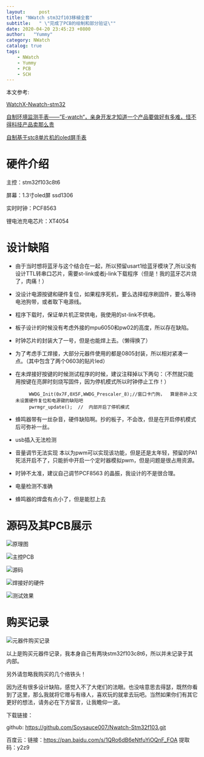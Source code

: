 ```yaml
---
layout:     post
title: "NWatch stm32f103移植全套"
subtitle:   " \"完成了PCB的绘制和部分验证\""
date: 2020-04-20 23:45:23 +0800
author:   "Yummy"
category: NWatch 
catalog: true
tags:
    - NWatch
    - Yummy
    - PCB 
    - SCH
---
```


本文参考:

[WatchX-Nwatch-stm32](https://github.com/Soysauce007/WatchX-Nwatch-stm32)

[自制环境监测手表——”E-watch“，亲身开发才知道一个产品要做好有多难，怪不得科技产品卖那么贵](https:www.bilibili.com/video/BV1XJ411M7yT/?spm_id_from=333.788.videocard.0)

[自制基于stc8单片机的oled屏手表](https:www.bilibili.com/video/BV1eE411j76K/?spm_id_from=333.788.videocard.0)

# 硬件介绍

主控：stm32f103c8t6

屏幕：1.3寸oled屏 ssd1306

实时时钟：PCF8563 

锂电池充电芯片：XT4054 



# 设计缺陷

- 由于当时想将蓝牙与这个结合在一起，所以预留usart1给蓝牙模块了,所以没有设计TTL转串口芯片，需要st-link或者j-link下载程序（但是！我的蓝牙芯片烧了，肉痛！）

- 没设计电源按键和硬件复位，如果程序死机，要么选择程序刷固件，要么等待电池狗带，或者取下电源线。

- 程序下载时，保证单片机正常供电，我使用的st-link不供电。

- 板子设计的时候没有考虑外接的mpu6050和pw02的高度，所以存在缺陷。

- 时钟芯片的封装大了一号，但是也能焊上去。（懒得换了）

- 为了考虑手工焊接，大部分元器件使用的都是0805封装，所以相对紧凑一点。（其中包含了两个0603的贴片led）

- 在未焊接好按键的时候测试程序的时候，建议注释掉以下两句：（不然就只能用按键在亮屏时刻烧写固件，因为停机模式所以时钟停止工作！）

  ```
       WWDG_Init(0x7F,0X5F,WWDG_Prescaler_8);//窗口卡门狗，  算是弥补上文未设置硬件复位和电源键的缺陷吧     
       pwrmgr_update();  //  内部开启了停机模式
  ```

  

- 蜂鸣器带有一丝杂音，硬件缺陷啊。抄的板子，不会改，但是在开启停机模式后可弥补一丝。

- usb插入无法检测

- 音量调节无法实现 本以为pwm可以实现该功能，但是还是太年轻，预留的PA1死活开启不了，只能折中开启一个定时器模拟pwm，但是问题是很占用资源。

- 时钟不太准，建议自己调节PCF8563 的晶振，我设计的不是很合理。

- 电量检测不准确

- 蜂鸣器的焊盘有点小了，但是能怼上去

# 源码及其PCB展示

![原理图](https://upload-images.jianshu.io/upload_images/7994561-1402356f23bdb024.png?imageMogr2/auto-orient/strip|imageView2/2/w/1194/format/webp)



![主控PCB](https://upload-images.jianshu.io/upload_images/7994561-955556b7e0086f82.png?imageMogr2/auto-orient/strip|imageView2/2/w/989/format/webp)

![源码](https://upload-images.jianshu.io/upload_images/7994561-cccff528bd0663fc.png?imageMogr2/auto-orient/strip|imageView2/2/w/1200/format/webp)

![焊接好的硬件](https://upload-images.jianshu.io/upload_images/7994561-2ca558370dc05215.jpg?imageMogr2/auto-orient/strip|imageView2/2/w/1200/format/webp)

![测试效果](https://upload-images.jianshu.io/upload_images/7994561-c03f7c26aca4a77d.jpg?imageMogr2/auto-orient/strip|imageView2/2/w/1200/format/webp)



# 购买记录

![元器件购买记录](https://upload-images.jianshu.io/upload_images/7994561-7daabe04a1ad2dca.jpg?imageMogr2/auto-orient/strip|imageView2/2/w/1080)

以上是购买元器件记录，我本身自己有两块stm32f103c8t6，所以并未记录于其内部。

另外请忽略我购买的几个络铁头！



因为还有很多设计缺陷，感觉入不了大佬们的法眼。也没啥意思去得瑟，既然你看到了这里，那么我就将它赠与有缘人，喜欢玩的就拿去玩吧。当然如果你们有其它更好的想法，请务必在下方留言，让我瞻仰一波。

下载链接：

github:   https://github.com/Soysauce007/Nwatch-Stm32f103.git

百度云：链接：https://pan.baidu.com/s/1QRo6dB6eNtfuYiOQnF_FOA 
               提取码：y2z9





